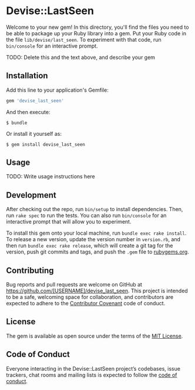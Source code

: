 # Devise::LastSeen

Welcome to your new gem! In this directory, you'll find the files you need to be able to package up your Ruby library into a gem. Put your Ruby code in the file `lib/devise/last_seen`. To experiment with that code, run `bin/console` for an interactive prompt.

TODO: Delete this and the text above, and describe your gem

## Installation

Add this line to your application's Gemfile:

```ruby
gem 'devise_last_seen'
```

And then execute:

    $ bundle

Or install it yourself as:

    $ gem install devise_last_seen

## Usage

TODO: Write usage instructions here

## Development

After checking out the repo, run `bin/setup` to install dependencies. Then, run `rake spec` to run the tests. You can also run `bin/console` for an interactive prompt that will allow you to experiment.

To install this gem onto your local machine, run `bundle exec rake install`. To release a new version, update the version number in `version.rb`, and then run `bundle exec rake release`, which will create a git tag for the version, push git commits and tags, and push the `.gem` file to [rubygems.org](https://rubygems.org).

## Contributing

Bug reports and pull requests are welcome on GitHub at https://github.com/[USERNAME]/devise_last_seen. This project is intended to be a safe, welcoming space for collaboration, and contributors are expected to adhere to the [Contributor Covenant](http://contributor-covenant.org) code of conduct.

## License

The gem is available as open source under the terms of the [MIT License](https://opensource.org/licenses/MIT).

## Code of Conduct

Everyone interacting in the Devise::LastSeen project’s codebases, issue trackers, chat rooms and mailing lists is expected to follow the [code of conduct](https://github.com/[USERNAME]/devise_last_seen/blob/master/CODE_OF_CONDUCT.md).


<!-- https://github.com/devise-security/devise-security -->
<!-- https://github.com/heartcombo/devise -->
<!-- https://github.com/ctide/devise_lastseenable -->
<!-- https://github.com/iplan/iplan-devise-lastseenable -->
